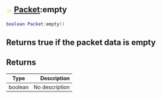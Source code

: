 ## ![shared](.gitbook/assets/shared.png) [Packet](./home/Packet):empty

```lua
boolean Packet:empty()
```

Returns true if the packet data is empty
------
## Returns

| Type   | Description |
| ------ | ----------: |
| boolean | No description |

